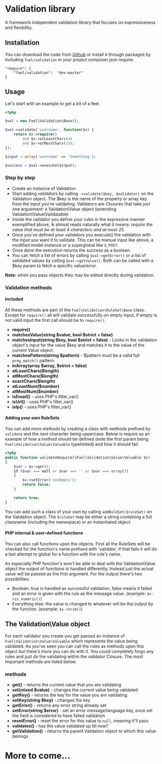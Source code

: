 # Validation library

A framework independent validation library that focuses on expressiveness and flexibility.

## Installation

You can download the code from [Github](https://github.com/fuelphp/validation) or install it through packagist
by including `fuel/validation` in your project composer.json require:

    "require": {
        "fuel/validation":  "dev-master"
    }

## Usage

Let's start with an example to get a bit of a feel.

```php
<?php

$val = new Fuel\Validation\Base();

$val->validate('username', function($v) {
	return $v->require()
		and $v->atLeastChars(4)
		and $v->atMostChars(25);
});

$input = array('username' => 'Something');

$success = $val->execute($input);
```

### Step by step

* Create an instance of Validation
* Start adding *validators* by calling `->validate($key, $validator)` on the Validation object. The $key is
the name of the property or array key from the Input you're validating. Validators are Closures that take
just one arguement: a Validation\Value object (extending Validation\Value\Validatable)
* Inside the validator you define your rules in the expressive manner exemplified above, ik almost reads
naturally what it means: *require the value that must be at least 4 characters and at most 25*.
* Once you've defined your validators you execute() the validation with the input you want it to validate.
This can be manual input like above, a modified model instance or a superglobal like `$_POST`.
* Once done the execution returns the success as a boolean.
* You can fetch a list of errors by calling `$val->getError()` or a list of validated values by calling
`$val->getValue()`. Both can be called with a $key param to fetch a specific value/error.

**Note:** when you pass objects they may be edited directly during validation.

### Validation methods

#### Included

All these methods are part of the `Fuel\Validation\RuleSet\Base` class. Except for `require()` all will
validate successfully on empty input, if empty is not valid input the first call should be to `require()`.

* __require()__
* __matchesValue(string $value, bool $strict = false)__
* __matchesInput(string $key, bool $strict = false)__ - Looks in the validation object's input for the value
$key and matches it to the value of the current Value object.
* __matchesPattern(string $pattern)__ - $pattern must be a valid full `preg_match()` pattern.
* __inArray(array $array, $strict = false)__
* __atLeastChars($length)__
* __atMostChars($length)__
* __exactChars($length)__
* __atLeastNum($number)__
* __atMostNum($number)__
* __isEmail()__ - uses PHP's filter_var()
* __isUrl()__ - uses PHP's filter_var()
* __isIp()__ - uses PHP's filter_var()

#### Adding your own RuleSets

You can add more methods by creating a class with methods prefixed by `validate` and the next character
being uppercase. Below is require as an example of how a method should be defined (note the first param
being `Fuel\Validation\Value\Valuable` typehinted) and how it should fail:

```php
<?php
public function validateRequire(\Fuel\Validation\Value\Valuable $v)
{
    $var = $v->get();
    if ($var === null or $var === '' or $var === array())
    {
        $v->setError('nonEmpty');
        return false;
    }

    return true;
}
```

You can add such a class of your own by calling `addRuleSet($ruleSet)` on the Validation object. The
`$ruleSet` may be either a string containing a full classname (including the namespace) or an
instantiated object.

#### PHP internal & user-defined functions

You can also call functions upon the objects. First all the RuleSets will be checked for the function's
name prefixed with 'validate', if that fails it will do a last attempt to global for a function with the
rule's name.

As especially PHP function's won't be able to deal with the Validation\Value object the output of
functions is handled differently. Instead just the actual value will be passed as the first argument. For
the output there's two possibilities:

* Boolean: true is handled as successful validation, false means it failed and an error is given
with the rule as the message value. (example: `$v->is_numeric()`)
* Everything else: the value is changed to whatever will be the output by the function. (example:
`$v->trim()`)

## The Validation\Value object

For each validator you create you get passed an instance of `Fuel\Validation\Value\Valuable` which
represents the value being validated. As you've seen you can call the rules as methods upon this object
but there's more you can do with it. You could completely forgo any rules and just do the validating
within the validator Closure. The most important methods are listed below.

### methods

* __get()__ - returns the current value that you are validating
* __set(mixed $value)__ - changes the current value being validated
* __getKey()__ - returns the key for the value you are validating
* __setKey(string $key)__ - changes the key
* __getError()__ - returns any error string already set
* __setError(string $error)__ - set an error message/language key, once set the field is considered to
have failed validation
* __resetError()__ - reset the error for this value to `null`, meaning it'll pass
* __validates()__ - has the value validated up till now?
* __getValidation()__ - returns the parent Validation object to which this value belongs

# More to come...